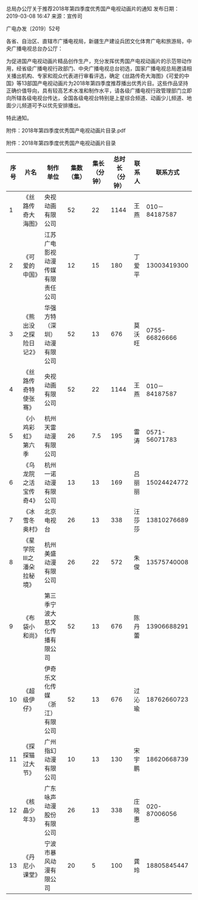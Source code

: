 总局办公厅关于推荐2018年第四季度优秀国产电视动画片的通知
发布日期：2019-03-08 16:47 	来源：宣传司 

广电办发〔2019〕52号 


各省、自治区、直辖市广播电视局，新疆生产建设兵团文化体育广电和旅游局，中央广播电视总台办公厅：

为促进国产电视动画片精品创作生产，充分发挥优秀国产电视动画片的示范带动作用，经省级广播电视行政部门、中央广播电视总台初选，国家广播电视总局邀请相关播出机构、专家和观众代表进行审看评选，确定《丝路传奇大海图》《可爱的中国》等13部国产电视动画片为2018年第四季度推荐播出优秀片目。这些作品坚持正确价值导向，具有较高艺术水准和制作水平，请各级广播电视行政管理部门立即向所辖各级电视台传达，全国各级电视台特别是上星综合频道、动画少儿频道、地面少儿频道可予以优先安排播出。

特此通知。


附件：2018年第四季度优秀国产电视动画片目录.pdf





附件：2018年第四季度优秀国产电视动画片目录

序号 | 片名 | 制作单位 | 集数（集） | 集长（分钟） | 总时长（分钟） | 联系人 | 联系方式
---|----|------|-------|--------|---------|-----|-----
1 | 《丝路传奇大海图》 | 央视动画有限公司 | 52 | 22 | 1144 | 王燕 | 010－84187587
2 | 《可爱的中国》 | 江苏广电影视动漫传媒有限责任公司 | 12 | 15 | 180 | 丁爱平 | 13003419300
3 | 《熊出没之探险日记2》 | 华强方特（深圳）动漫有限公司 | 52 | 13 | 676 | 莫沃旺 | 0755-66826666
4 | 《丝路传奇特使张骞》 | 央视动画有限公司|52 | 22 | 1144 | 王燕 | 010－84187587
5 | 《小鸡彩虹》第六季 | 杭州天雷动漫有限公司 | 26 | 7.5 | 195 | 雷涛 | 0571-56071783
6 | 《乌龙院之活宝传奇4》 | 杭州一诺动漫有限公司 | 13 | 13 | 169 | 吕丽丽 | 15024424772
7 | 《冰雪冬奥村》 | 北京电视台 | 26 | 13 | 338 | 汪莎莎 | 13810276689
8 | 《星学院III之潘朵拉秘境》 | 杭州美盛动漫有限公司 | 26 | 22 | 572 | 朱俊 | 13575740008
9 | 《布袋小和尚》 | 第三季宁波大慈文化传播有限公司 | 52 | 13 | 676 | 陈丹蕾 | 13906688291
10 | 《超级伊仔》 | 伊奇乐文化传媒（浙江）有限公司 | 52 | 13 | 676 | 过沁瑜 | 18762660723
11 | 《探探猫过大节》 | 广州指幻动漫有限公司 | 10 | 13 | 130 | 宋宇鹏 | 18620668739
12 | 《核晶少年3》 | 广东咏声动漫股份有限公司 | 26 | 13 | 338 | 庄晓惠 | 020-87006056
13 | 《丹尼小课堂》 | 宁波市暴风动漫有限公司 | 20 | 5 | 100 | 龚玲 | 18805845447 

